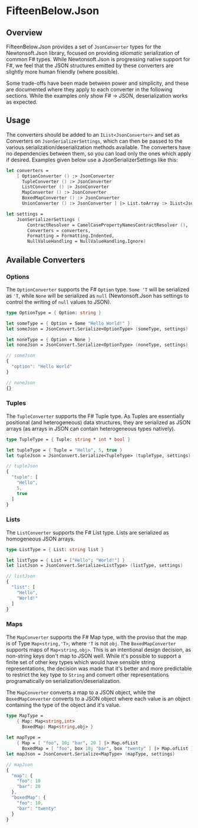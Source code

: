# FifteenBelow.Json

## Overview

FifteenBelow.Json provides a set of `JsonConverter` types for the Newtonsoft.Json library, focused on providing _idiomatic_ serialization of common F# types. While Newtonsoft.Json is progressing native support for F#, we feel that the JSON structures emitted by these converters are slightly more human friendly (where possible).

Some trade-offs have been made between power and simplicity, and these are documented where they apply to each converter in the following sections. While the examples only show F# -> JSON, deserialization works as expected.

## Usage

The converters should be added to an `IList<JsonConverter>` and set as Converters on `JsonSerializerSettings`, which can then be passed to the various serialization/deserialization methods available. The converters have no dependencies between them, so you can load only the ones which apply if desired. Examples given below use a JsonSerializerSettings like this:

```fsharp
let converters =
    [ OptionConverter () :> JsonConverter
      TupleConverter () :> JsonConverter
      ListConverter () :> JsonConverter
      MapConverter () :> JsonConverter
      BoxedMapConverter () :> JsonConverter
      UnionConverter () :> JsonConverter ] |> List.toArray :> IList<JsonConverter>

let settings =
    JsonSerializerSettings (
        ContractResolver = CamelCasePropertyNamesContractResolver (), 
        Converters = converters,
        Formatting = Formatting.Indented,
        NullValueHandling = NullValueHandling.Ignore)
```

## Available Converters

### Options

The `OptionConverter` supports the F# `Option` type. `Some 'T` will be serialized as `'T`, while `None` will be serialized as `null` (Newtonsoft.Json has settings to control the writing of `null` values to JSON).

```fsharp
type OptionType = { Option: string }

let someType = { Option = Some "Hello World!" }
let someJson = JsonConvert.Serialize<OptionType> (someType, settings)

let noneType = { Option = None }
let noneJson = JsonConvert.Serialize<OptionType> (noneType, settings)
```

```js
// someJson
{
  "option": "Hello World"
}

// noneJson
{}
```

### Tuples

The `TupleConverter` supports the F# Tuple type. As Tuples are essentially positional (and heterogeneous) data structures, they are serialized as JSON arrays (as arrays in JSON can contain heterogeneous types natively).

```fsharp
type TupleType = { Tuple: string * int * bool }

let tupleType = { Tuple = "Hello", 5, true }
let tupleJson = JsonConvert.Serialize<TupleType> (tupleType, settings)
```

```js
// tupleJson
{
  "tuple": [
    "Hello",
    5,
    true
  ]
}
```

### Lists

The `ListConverter` supports the F# List type. Lists are serialized as homogeneous JSON arrays.

```fsharp
type ListType = { List: string list }

let listType = { List = ["Hello"; "World!"] }
let listJson = JsonConvert.Serialize<ListType> (listType, settings)
```

```js
// listJson
{
  "list": [
    "Hello",
	"World!"
  ]
}
```

### Maps

The `MapConverter` supports the F# Map type, with the proviso that the map is of Type `Map<string,'T>`, where `'T` is not `obj`. The `BoxedMapConverter` supports maps of `Map<string,obj>`. This is an intentional design decision, as non-string keys don't map to JSON well. While it's possible to support a finite set of other key types which would have sensible string representations, the decision was made that it's better and more predictable to restrict the key type to `String` and convert other representations programatically on serialization/deserialization.

The `MapConverter` converts a map to a JSON object, while the `BoxedMapConverter` converts to a JSON object where each value is an object containing the type of the object and it's value.

```fsharp
type MapType =
	{ Map: Map<string,int>
	  BoxedMap: Map<string,obj> }
	  
let mapType =
	{ Map = [ "foo", 10; "bar", 20 ] |> Map.ofList
	  BoxedMap = [ "foo", box 10; "bar", box "twenty" ] |> Map.ofList }
let mapJson = JsonConvert.Serialize<MapType> (mapType, settings)
```

```js
// mapJson
{
  "map": {
    "foo": 10
	"bar": 20
  },
  "boxedMap": {
    "foo": 10,
	"bar": "twenty"
  }
}
```
